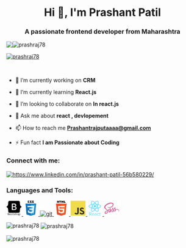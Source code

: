 <h1 align="center">Hi 👋, I'm Prashant Patil</h1>
<h3 align="center">A passionate frontend developer from Maharashtra</h3>
<img aligh="right" src="https://www.google.com/imgres?imgurl=https%3A%2F%2Fraw.githubusercontent.com%2Fhasibul-hasan-shuvo%2Fhasibul-hasan-shuvo%2Fmain%2Fimages%2Fcoding-boy.gif&tbnid=0kiuxvd4m9URIM&vet=12ahUKEwiWzaiO38yAAxU-5TgGHQVMA_4QMygSegUIARCeAg..i&imgrefurl=https%3A%2F%2Fgithub.com%2Fhasibul-hasan-shuvo%2Fhasibul-hasan-shuvo&docid=WvjIsv0SzRmjQM&w=500&h=500&q=animated%20coding%20gif%20for%20github&ved=2ahUKEwiWzaiO38yAAxU-5TgGHQVMA_4QMygSegUIARCeAg"

<p align="left"> <img src="https://komarev.com/ghpvc/?username=prashraj78&label=Profile%20views&color=0e75b6&style=flat" alt="prashraj78" /> </p>

<p align="left"> <a href="https://github.com/ryo-ma/github-profile-trophy"><img src="https://github-profile-trophy.vercel.app/?username=prashraj78" alt="prashraj78" /></a> </p>

<p align="left"> <a href="https://twitter.com/" target="blank"><img src="https://img.shields.io/twitter/follow/?logo=twitter&style=for-the-badge" alt="" /></a> </p>

- 🔭 I’m currently working on **CRM**

- 🌱 I’m currently learning **React.js**

- 👯 I’m looking to collaborate on **In react.js**

- 💬 Ask me about **react , devlopement**

- 📫 How to reach me **Prashantrajputaaaa@gmail.com**

- ⚡ Fun fact **I am Passionate about Coding**

<h3 align="left">Connect with me:</h3>
<p align="left">
<a href="https://linkedin.com/in/https://www.linkedin.com/in/prashant-patil-56b580229/" target="blank"><img align="center" src="https://raw.githubusercontent.com/rahuldkjain/github-profile-readme-generator/master/src/images/icons/Social/linked-in-alt.svg" alt="https://www.linkedin.com/in/prashant-patil-56b580229/" height="30" width="40" /></a>
</p>

<h3 align="left">Languages and Tools:</h3>
<p align="left"> <a href="https://getbootstrap.com" target="_blank" rel="noreferrer"> <img src="https://raw.githubusercontent.com/devicons/devicon/master/icons/bootstrap/bootstrap-plain-wordmark.svg" alt="bootstrap" width="40" height="40"/> </a> <a href="https://www.w3schools.com/css/" target="_blank" rel="noreferrer"> <img src="https://raw.githubusercontent.com/devicons/devicon/master/icons/css3/css3-original-wordmark.svg" alt="css3" width="40" height="40"/> </a> <a href="https://git-scm.com/" target="_blank" rel="noreferrer"> <img src="https://www.vectorlogo.zone/logos/git-scm/git-scm-icon.svg" alt="git" width="40" height="40"/> </a> <a href="https://www.w3.org/html/" target="_blank" rel="noreferrer"> <img src="https://raw.githubusercontent.com/devicons/devicon/master/icons/html5/html5-original-wordmark.svg" alt="html5" width="40" height="40"/> </a> <a href="https://developer.mozilla.org/en-US/docs/Web/JavaScript" target="_blank" rel="noreferrer"> <img src="https://raw.githubusercontent.com/devicons/devicon/master/icons/javascript/javascript-original.svg" alt="javascript" width="40" height="40"/> </a> <a href="https://reactjs.org/" target="_blank" rel="noreferrer"> <img src="https://raw.githubusercontent.com/devicons/devicon/master/icons/react/react-original-wordmark.svg" alt="react" width="40" height="40"/> </a> <a href="https://sass-lang.com" target="_blank" rel="noreferrer"> <img src="https://raw.githubusercontent.com/devicons/devicon/master/icons/sass/sass-original.svg" alt="sass" width="40" height="40"/> </a> </p>

<p><img align="left" src="https://github-readme-stats.vercel.app/api/top-langs?username=prashraj78&show_icons=true&locale=en&layout=compact" alt="prashraj78" /></p>

<p>&nbsp;<img align="center" src="https://github-readme-stats.vercel.app/api?username=prashraj78&show_icons=true&locale=en" alt="prashraj78" /></p>

<p><img align="center" src="https://github-readme-streak-stats.herokuapp.com/?user=prashraj78&" alt="prashraj78" /></p>
